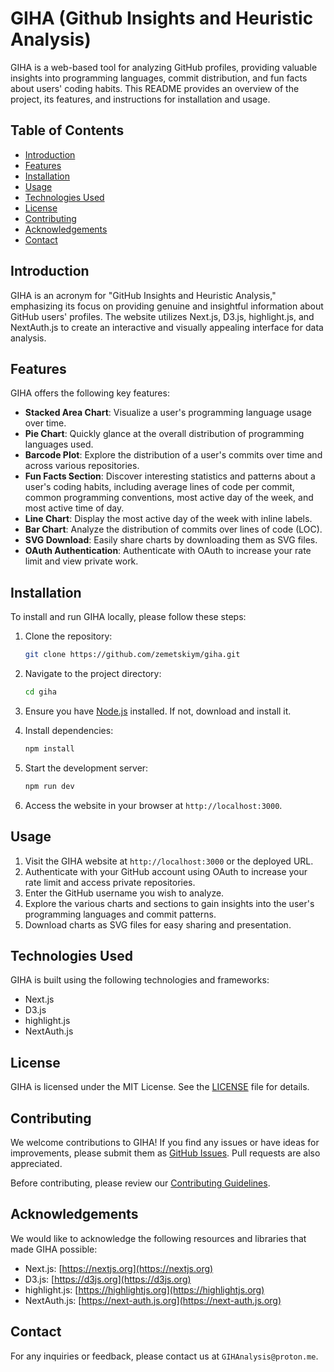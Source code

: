 # GIHA (Github Insights and Heuristic Analysis)

GIHA is a web-based tool for analyzing GitHub profiles, providing valuable insights into programming languages, commit distribution, and fun facts about users' coding habits. This README provides an overview of the project, its features, and instructions for installation and usage.

## Table of Contents

- [Introduction](#introduction)
- [Features](#features)
- [Installation](#installation)
- [Usage](#usage)
- [Technologies Used](#technologies-used)
- [License](#license)
- [Contributing](#contributing)
- [Acknowledgements](#acknowledgements)
- [Contact](#contact)

## Introduction

GIHA is an acronym for "GitHub Insights and Heuristic Analysis," emphasizing its focus on providing genuine and insightful information about GitHub users' profiles. The website utilizes Next.js, D3.js, highlight.js, and NextAuth.js to create an interactive and visually appealing interface for data analysis.

## Features

GIHA offers the following key features:

- **Stacked Area Chart**: Visualize a user's programming language usage over time.
- **Pie Chart**: Quickly glance at the overall distribution of programming languages used.
- **Barcode Plot**: Explore the distribution of a user's commits over time and across various repositories.
- **Fun Facts Section**: Discover interesting statistics and patterns about a user's coding habits, including average lines of code per commit, common programming conventions, most active day of the week, and most active time of day.
- **Line Chart**: Display the most active day of the week with inline labels.
- **Bar Chart**: Analyze the distribution of commits over lines of code (LOC).
- **SVG Download**: Easily share charts by downloading them as SVG files.
- **OAuth Authentication**: Authenticate with OAuth to increase your rate limit and view private work.

## Installation

To install and run GIHA locally, please follow these steps:

1. Clone the repository:

   ```bash
   git clone https://github.com/zemetskiym/giha.git
   ```

2. Navigate to the project directory:

   ```bash
   cd giha
   ```

3. Ensure you have [Node.js](https://nodejs.org/) installed. If not, download and install it.

4. Install dependencies:

   ```bash
   npm install
   ```

5. Start the development server:

   ```bash
   npm run dev
   ```

6. Access the website in your browser at `http://localhost:3000`.

## Usage

1. Visit the GIHA website at `http://localhost:3000` or the deployed URL.
2. Authenticate with your GitHub account using OAuth to increase your rate limit and access private repositories.
3. Enter the GitHub username you wish to analyze.
4. Explore the various charts and sections to gain insights into the user's programming languages and commit patterns.
5. Download charts as SVG files for easy sharing and presentation.

## Technologies Used

GIHA is built using the following technologies and frameworks:

- Next.js
- D3.js
- highlight.js
- NextAuth.js

## License

GIHA is licensed under the MIT License. See the [LICENSE](LICENSE) file for details.

## Contributing

We welcome contributions to GIHA! If you find any issues or have ideas for improvements, please submit them as [GitHub Issues](https://github.com/zemetskiym/giha/issues). Pull requests are also appreciated.

Before contributing, please review our [Contributing Guidelines](CONTRIBUTING.md).

## Acknowledgements

We would like to acknowledge the following resources and libraries that made GIHA possible:

- Next.js: [https://nextjs.org](https://nextjs.org)
- D3.js: [https://d3js.org](https://d3js.org)
- highlight.js: [https://highlightjs.org](https://highlightjs.org)
- NextAuth.js: [https://next-auth.js.org](https://next-auth.js.org)

## Contact

For any inquiries or feedback, please contact us at `GIHAnalysis@proton.me`.
